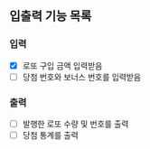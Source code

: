 ## 입출력 기능 목록
### 입력
+ [x] 로또 구입 금액 입력받음
+ [ ] 당첨 번호와 보너스 번호를 입력받음
### 출력
+ [ ] 발행한 로또 수량 및 번호를 출력
+ [ ] 당첨 통계를 출력
